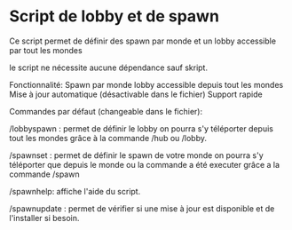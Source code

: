 # Script de lobby et de spawn

Ce script permet de définir des spawn par monde et un lobby accessible par tout les mondes

le script ne nécessite aucune dépendance sauf skript.

Fonctionnalité:
		Spawn par monde
		lobby accessible depuis tout les mondes
		Mise à jour automatique (désactivable dans le fichier)
		Support rapide
  

Commandes par défaut (changeable dans le fichier):

/lobbyspawn : permet de définir le lobby on pourra s'y téléporter depuis tout les mondes grâce à la commande /hub ou /lobby.

/spawnset : permet de définir le spawn de votre monde on pourra s'y téléporter que depuis le monde ou la commande a été executer grâce a la commande /spawn

/spawnhelp: affiche l'aide du script.            

/spawnupdate : permet de vérifier si une mise à jour est disponible et de l'installer si besoin.
